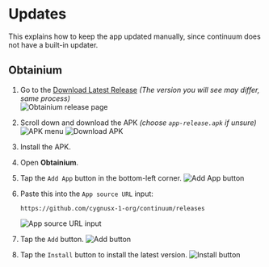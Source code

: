 # Updates  
This explains how to keep the app updated manually, since continuum does not have a built-in updater.

## Obtainium

1. Go to the [Download Latest Release](https://github.com/ImranR98/Obtainium/releases/latest)
   *(The version you will see may differ, same process)*  
   ![Obtainium release page](screenshots/Obtainium_latest_realease_page.png)

2. Scroll down and download the APK *(choose `app-release.apk` if unsure)*
   ![APK menu](screenshots/Obtainium_apk_dots_menu.jpeg)
   ![Download APK](screenshots/Obtainium_download_apk.jpeg)
   
3. Install the APK.

4. Open **Obtainium**.

5. Tap the `Add App` button in the bottom-left corner.
   ![Add App button](screenshots/Obtainium_add_app_button.jpeg)

6. Paste this into the `App source URL` input:
   ```
   https://github.com/cygnusx-1-org/continuum/releases
   ```
   ![App source URL input](screenshots/Obtainium_app_source_url.jpeg)

7. Tap the `Add` button.
   ![Add button](screenshots/Obtainium_add_button.jpeg)

8. Tap the `Install` button to install the latest version.
   ![Install button](screenshots/Obtainium_install_button.jpeg)
